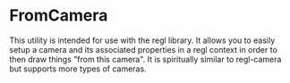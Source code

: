 # FromCamera
This utility is intended for use with the regl library.  It allows you to easily setup a camera
and its associated properties in a regl context in order to then draw things "from this camera".
It is spiritually similar to regl-camera but supports more types of cameras.
